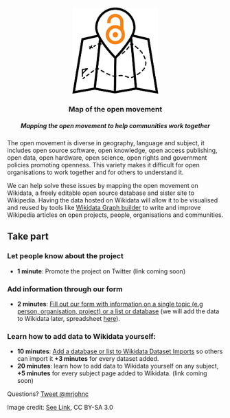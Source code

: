 <p align="center">
  <img height="200" src="/logo.png">
</p>

<h3 align="center">Map of the open movement</h3>
<h5 align="center"><i>Mapping the open movement to help communities work together</i></h5>


The open movement is diverse in geography, language and subject, it includes open source software, open knowledge, open access publishing, open data, open hardware, open science, open rights and government policies promoting openness. This variety makes it difficult for open organisations to work together and for others to understand it. 

We can help solve these issues by mapping the open movement on Wikidata, a freely editable open source database and sister site to Wikipedia. Having the data hosted on Wikidata will allow it to be visualised and reused by tools like [Wikidata Graph  builder](https://angryloki.github.io/wikidata-graph-builder/) to write and improve Wikipedia articles on open projects, people, organisations and communities. 

## Take part 

### Let people know about the project 
- **1 minute**: Promote the project on Twitter (link coming soon)

### Add information through our form 
- **2 minutes**: [Fill out our form with information on a single topic (e.g person, organisation, project) or a list or database](https://goo.gl/forms/2otr42KLxQH9tZJg1) (we will add the data to Wikidata later, spreadsheet [here](https://docs.google.com/spreadsheets/d/1OhX3zJRkCjvLSd3lxGrGUHARmn9lg9Wwus6SWdtRmC8/edit?usp=sharing)).

### Learn how to add data to Wikidata yourself:</h4>
- **10 minutes**: [Add a database or list to Wikidata Dataset Imports](https://www.wikidata.org/wiki/Wikidata:Dataset_Imports) so others can import it **+3 minutes** for every dataset added.
- **20 minutes**: learn how to add data to Wikidata yourself on any subject, **+5 minutes** for every subject page added to Wikidata. (link coming soon)



Questions? [Tweet @mrjohnc](https://twitter.com/mrjohnc)

Image credit: [See Link](https://thenounproject.com/term/map/658110/), CC BY-SA 3.0

